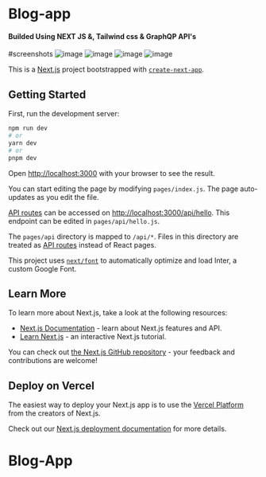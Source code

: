 # Blog-app 

#### Builded Using NEXT JS &, Tailwind css & GraphQP API's

#screenshots
![image](https://user-images.githubusercontent.com/90745903/216593107-3cb2e703-e219-4972-ba6e-b4d419785946.png)
![image](https://user-images.githubusercontent.com/90745903/216593126-fa371339-d1cd-47c6-9733-297a0ccf261a.png)
![image](https://user-images.githubusercontent.com/90745903/216593215-6f890c96-abd9-4268-8d29-e9c87fa031b5.png)
![image](https://user-images.githubusercontent.com/90745903/216593253-606bad38-221e-4876-b8d8-b73dac45d73b.png)


This is a [Next.js](https://nextjs.org/) project bootstrapped with [`create-next-app`](https://github.com/vercel/next.js/tree/canary/packages/create-next-app).

## Getting Started

First, run the development server:

```bash
npm run dev
# or
yarn dev
# or
pnpm dev
```

Open [http://localhost:3000](http://localhost:3000) with your browser to see the result.

You can start editing the page by modifying `pages/index.js`. The page auto-updates as you edit the file.

[API routes](https://nextjs.org/docs/api-routes/introduction) can be accessed on [http://localhost:3000/api/hello](http://localhost:3000/api/hello). This endpoint can be edited in `pages/api/hello.js`.

The `pages/api` directory is mapped to `/api/*`. Files in this directory are treated as [API routes](https://nextjs.org/docs/api-routes/introduction) instead of React pages.

This project uses [`next/font`](https://nextjs.org/docs/basic-features/font-optimization) to automatically optimize and load Inter, a custom Google Font.

## Learn More

To learn more about Next.js, take a look at the following resources:

- [Next.js Documentation](https://nextjs.org/docs) - learn about Next.js features and API.
- [Learn Next.js](https://nextjs.org/learn) - an interactive Next.js tutorial.

You can check out [the Next.js GitHub repository](https://github.com/vercel/next.js/) - your feedback and contributions are welcome!

## Deploy on Vercel

The easiest way to deploy your Next.js app is to use the [Vercel Platform](https://vercel.com/new?utm_medium=default-template&filter=next.js&utm_source=create-next-app&utm_campaign=create-next-app-readme) from the creators of Next.js.

Check out our [Next.js deployment documentation](https://nextjs.org/docs/deployment) for more details.
# Blog-App
